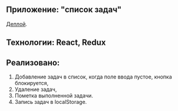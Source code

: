 ## Приложение: "список задач"

[Деплой](https://den10004.github.io/toest).

## Технологии: React, Redux

## Реализовано:

1. Добавление задач в список, когда поле ввода пустое, кнопка блокируется,
2. Удаление задач,
3. Пометка выполненной задачи.
4. Запись задач в localStorage.
